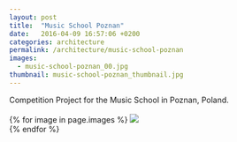 ```yaml
---
layout: post
title:  "Music School Poznan"
date:   2016-04-09 16:57:06 +0200
categories: architecture
permalink: /architecture/music-school-poznan
images:
  - music-school-poznan_00.jpg
thumbnail: music-school-poznan_thumbnail.jpg
---
```

Competition Project for the Music School in Poznan, Poland.
<br />
<br />
{% for image in page.images %}
  <img rel="nofollow" class="image-full" src="/assets/architecture/music-school-poznan/{{ image }}"/>
  <br />
{% endfor %}

